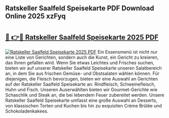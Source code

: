 ## Ratskeller Saalfeld Speisekarte PDF Download Online 2025 xzFyq

# <h2><a href="http://gcb9kh9.nevu.top/?p=Ratskeller+Saalfeld+Speisekarte">🔗 👉🔴 Ratskeller Saalfeld Speisekarte 2025 PDF</a></h2>

[![Ratskeller Saalfeld Speisekarte 2025 PDF](https://i.imgur.com/dBaPXMq.png)](http://gcb9kh9.nevu.top/?p=Ratskeller+Saalfeld+Speisekarte)
Ein Essensmenü ist nicht nur eine Liste von Gerichten, sondern auch die Kunst, ein Gericht zu kreieren, das Ihnen gefallen wird. Wenn Sie etwas Leichtes und Frisches suchen, bieten wir auf unserer Ratskeller Saalfeld Speisekarte unseren Salatbereich an, in dem Sie aus frischen Gemüse- und Obstsalaten wählen können. Für diejenigen, die Fleisch bevorzugen, bieten wir eine Auswahl an Gerichten auf der Ratskeller Saalfeld Speisekarte an: Rindfleisch, Schweinefleisch, Huhn und Fisch. Unseren Auserwählten bieten wir Gourmet-Gerichte wie Schaschlik und Steak an, die bei lebendem Feuer zubereitet werden. Unsere Ratskeller Saalfeld Speisekarte umfasst eine große Auswahl an Desserts, von klassischen Torten und Kuchen bis hin zu exquisiten Crème Brûlée und Schokoladenkakees.
